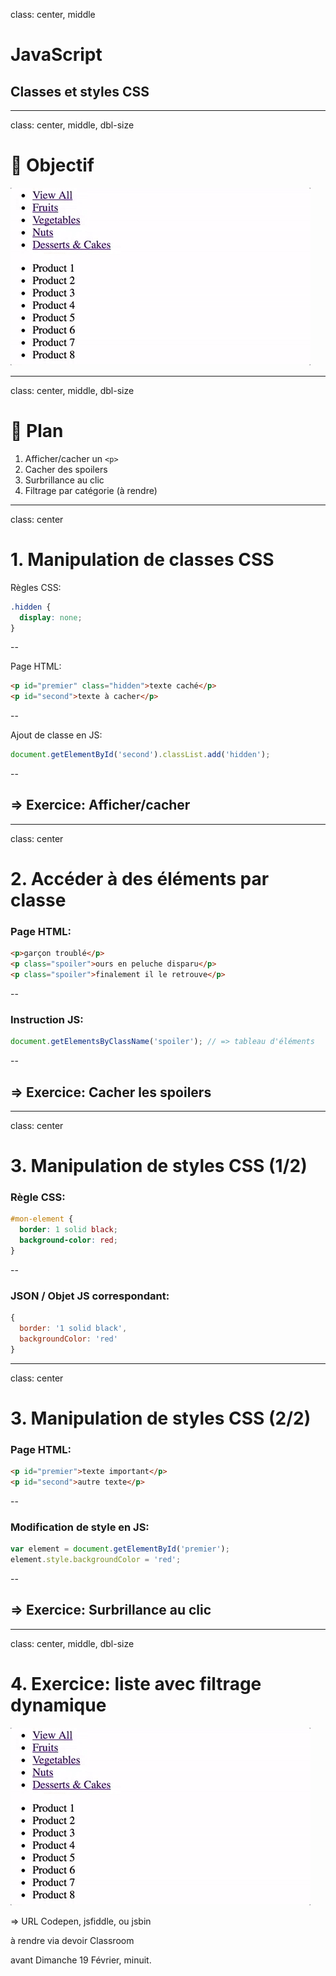 class: center, middle

# JavaScript
## Classes et styles CSS

---
class: center, middle, dbl-size

# 🎯 Objectif

![categories animation](img/categories.gif)

---
class: center, middle, dbl-size

# 🎯 Plan

1. Afficher/cacher un `<p>`
2. Cacher des spoilers
3. Surbrillance au clic
4. Filtrage par catégorie (à rendre)

---
class: center

# 1. Manipulation de classes CSS

Règles CSS:

```css
.hidden {
  display: none;
}
```

--

Page HTML:

```html
<p id="premier" class="hidden">texte caché</p>
<p id="second">texte à cacher</p>
```

--

Ajout de classe en JS:

```js
document.getElementById('second').classList.add('hidden');
```

--

## => Exercice: Afficher/cacher

---
class: center

# 2. Accéder à des éléments par classe

### Page HTML:

```html
<p>garçon troublé</p>
<p class="spoiler">ours en peluche disparu</p>
<p class="spoiler">finalement il le retrouve</p>
```

--

### Instruction JS:

```js
document.getElementsByClassName('spoiler'); // => tableau d'éléments
```

--

## => Exercice: Cacher les spoilers

---
class: center

# 3. Manipulation de styles CSS (1/2)

### Règle CSS:

```css
#mon-element {
  border: 1 solid black;
  background-color: red;
}
```

--

### JSON / Objet JS correspondant:

```js
{
  border: '1 solid black',
  backgroundColor: 'red'
}
```

---
class: center

# 3. Manipulation de styles CSS (2/2)

### Page HTML:

```html
<p id="premier">texte important</p>
<p id="second">autre texte</p>
```

--

### Modification de style en JS:

```js
var element = document.getElementById('premier');
element.style.backgroundColor = 'red';
```

--

## => Exercice: Surbrillance au clic

---
class: center, middle, dbl-size

# 4. Exercice: liste avec filtrage dynamique

![categories animation](img/categories.gif)

=> URL Codepen, jsfiddle, ou jsbin

à rendre via devoir Classroom

avant Dimanche 19 Février, minuit.

